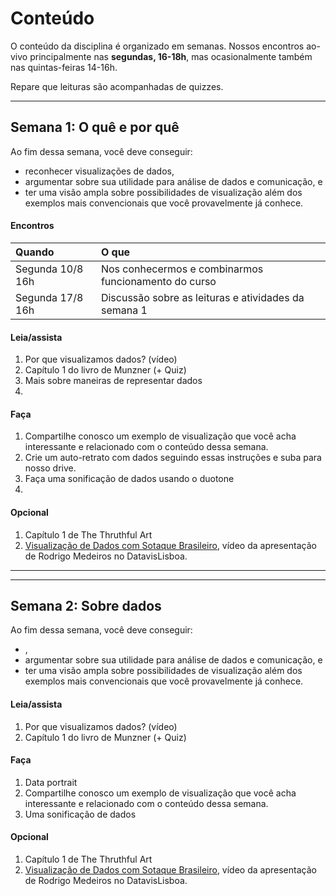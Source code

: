 # Conteúdo

O conteúdo da disciplina é organizado em semanas.
Nossos encontros ao-vivo principalmente nas **segundas, 16-18h**, mas ocasionalmente também nas quintas-feiras 14-16h.

Repare que leituras são acompanhadas de quizzes.

--------------

## Semana 1: O quê e por quê

Ao fim dessa semana, você deve conseguir:
* reconhecer visualizações de dados,
* argumentar sobre sua utilidade para análise de dados e comunicação, e
* ter uma visão ampla sobre possibilidades de visualização além dos exemplos mais convencionais que você provavelmente já conhece.

#### Encontros
| Quando           | O que   |
| :------ |:--- | 
| Segunda 10/8 16h | Nos conhecermos e combinarmos funcionamento do curso |
| Segunda 17/8 16h | Discussão sobre as leituras e atividades da semana 1 |

#### Leia/assista

1. Por que visualizamos dados? (vídeo)
1. Capítulo 1 do livro de Munzner (+ Quiz)
1. Mais sobre maneiras de representar dados
1.

#### Faça

1. Compartilhe conosco um exemplo de visualização que você acha interessante e relacionado com o conteúdo dessa semana.
1. Crie um auto-retrato com dados seguindo essas instruções e suba para nosso drive.
1. Faça uma sonificação de dados usando o duotone
1.

#### Opcional

1. Capítulo 1 de The Thruthful Art
1. [Visualização de Dados com Sotaque Brasileiro](https://www.youtube.com/watch?v=NMtDGrWrOig), vídeo da apresentação de Rodrigo Medeiros no DatavisLisboa.

--------------

--------------

## Semana 2: Sobre dados

Ao fim dessa semana, você deve conseguir:
* ,
* argumentar sobre sua utilidade para análise de dados e comunicação, e
* ter uma visão ampla sobre possibilidades de visualização além dos exemplos mais convencionais que você provavelmente já conhece.

#### Leia/assista

1. Por que visualizamos dados? (vídeo)
1. Capítulo 1 do livro de Munzner (+ Quiz)

#### Faça

1. Data portrait
1. Compartilhe conosco um exemplo de visualização que você acha interessante e relacionado com o conteúdo dessa semana.
1. Uma sonificação de dados

#### Opcional

1. Capítulo 1 de The Thruthful Art
1. [Visualização de Dados com Sotaque Brasileiro](https://www.youtube.com/watch?v=NMtDGrWrOig), vídeo da apresentação de Rodrigo Medeiros no DatavisLisboa.

